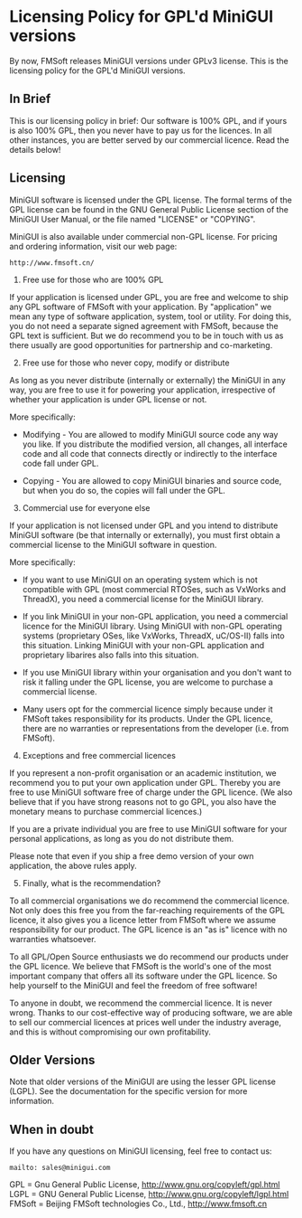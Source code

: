 # Licensing Policy for GPL'd MiniGUI versions

By now, FMSoft releases MiniGUI versions under GPLv3 license. 
This is the licensing policy for the GPL'd MiniGUI versions.

## In Brief

This is our licensing policy in brief: Our software is 100% GPL, 
and if yours is also 100% GPL, then you never have to pay us 
for the licences. In all other instances, you are better served 
by our commercial licence. Read the details below!

## Licensing

MiniGUI software is licensed under the GPL license. The formal terms 
of the GPL license can be found in the GNU General Public License 
section of the MiniGUI User Manual, or the file named "LICENSE" or
"COPYING".

MiniGUI is also available under commercial non-GPL license. For pricing 
and ordering information, visit our web page:

    http://www.fmsoft.cn/

1. Free use for those who are 100% GPL

If your application is licensed under GPL, you are free and welcome 
to ship any GPL software of FMSoft with your application. By "application" 
we mean any type of software application, system, tool or utility. 
For doing this, you do not need a separate signed agreement with FMSoft, 
because the GPL text is sufficient. But we do recommend you to be in touch 
with us as there usually are good opportunities for partnership and 
co-marketing.

2. Free use for those who never copy, modify or distribute

As long as you never distribute (internally or externally) the MiniGUI 
in any way, you are free to use it for powering your application, 
irrespective of whether your application is under GPL license or not.

More specifically:

  * Modifying - You are allowed to modify MiniGUI source code any way 
    you like. If you distribute the modified version, all 
    changes, all interface code and all code that connects 
    directly or indirectly to the interface code fall under GPL.

  * Copying - You are allowed to copy MiniGUI binaries and source code, 
    but when you do so, the copies will fall under the GPL.


3. Commercial use for everyone else

If your application is not licensed under GPL and you intend to distribute 
MiniGUI software (be that internally or externally), you must first obtain 
a commercial license to the MiniGUI software in question.

More specifically:

  * If you want to use MiniGUI on an operating system which is not 
    compatible with GPL (most commercial RTOSes, such as VxWorks and 
    ThreadX), you need a commercial license for the MiniGUI library.

  * If you link MiniGUI in your non-GPL application, you need a commercial
    licence for the MiniGUI library. Using MiniGUI with non-GPL operating
    systems (proprietary OSes, like VxWorks, ThreadX, uC/OS-II) falls into 
    this situation. Linking MiniGUI with your non-GPL application and 
    proprietary libarires also falls into this situation.

  * If you use MiniGUI library within your organisation and you don't want 
    to risk it falling under the GPL license, you are welcome to purchase 
    a commercial license.

  * Many users opt for the commercial licence simply because under it 
    FMSoft takes responsibility for its products. Under the GPL licence, 
    there are no warranties or representations from the 
    developer (i.e. from FMSoft).


4. Exceptions and free commercial licences

If you represent a non-profit organisation or an academic institution, we 
recommend you to put your own application under GPL. Thereby you are free to 
use MiniGUI software free of charge under the GPL licence. (We also believe 
that if you have strong reasons not to go GPL, you also have the monetary 
means to purchase commercial licences.)

If you are a private individual you are free to use MiniGUI software for 
your personal applications, as long as you do not distribute them.

Please note that even if you ship a free demo version of your own application,
the above rules apply.


5. Finally, what is the recommendation?

To all commercial organisations we do recommend the commercial licence. 
Not only does this free you from the far-reaching requirements of 
the GPL licence, it also gives you a licence letter from FMSoft where 
we assume responsibility for our product. The GPL licence is an "as is" 
licence with no warranties whatsoever.

To all GPL/Open Source enthusiasts we do recommend our products under 
the GPL licence. We believe that FMSoft is the world's one of the most 
important company that offers all its software under the GPL licence. 
So help yourself to the MiniGUI and feel the freedom of free software!

To anyone in doubt, we recommend the commercial licence. It is never wrong. 
Thanks to our cost-effective way of producing software, we are able to 
sell our commercial licences at prices well under the industry average, 
and this is without compromising our own profitability. 


## Older Versions

Note that older versions of the MiniGUI are using the lesser GPL license
(LGPL). See the documentation for the specific version for more 
information.


## When in doubt

If you have any questions on MiniGUI licensing, feel free to contact us:

    mailto: sales@minigui.com

GPL = Gnu General Public License, http://www.gnu.org/copyleft/gpl.html 
LGPL = GNU General Public License, http://www.gnu.org/copyleft/lgpl.html 
FMSoft = Beijing FMSoft technologies Co., Ltd., http://www.fmsoft.cn

